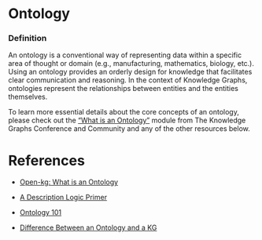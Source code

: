 # Ontology

### Definition

An ontology is a conventional way of representing data within a specific area of thought or domain (e.g., manufacturing, mathematics, biology, etc.). Using an ontology provides an orderly design for knowledge that facilitates clear communication and reasoning. In the context of Knowledge Graphs, ontologies represent the relationships between entities and the entities themselves.

To learn more essential details about the core concepts of an ontology, please check out the [“What is an Ontology”](https://github.com/KGConf/open-kg-curriculum/blob/master/curriculum/modules/What_is_an_Ontology/What_is_an_Ontology.md) module from The Knowledge Graphs Conference and Community and any of the other resources below.

# References

- [Open-kg: What is an Ontology](https://github.com/KGConf/open-kg-curriculum/blob/master/curriculum/modules/What_is_an_Ontology/What_is_an_Ontology.md)

- [A Description Logic Primer](https://arxiv.org/abs/1201.4089)

- [Ontology 101](https://protege.stanford.edu/publications/ontology_development/ontology101.pdf)
- [Difference Between an Ontology and a KG](https://enterprise-knowledge.com/whats-the-difference-between-an-ontology-and-a-knowledge-graph/)

